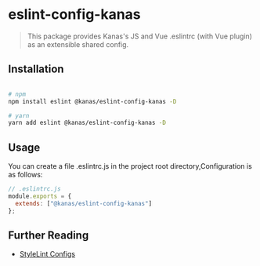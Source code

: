 # eslint-config-kanas

> This package provides Kanas's JS and Vue .eslintrc (with Vue plugin) as an extensible shared config.

## Installation

```bash

# npm
npm install eslint @kanas/eslint-config-kanas -D

# yarn
yarn add eslint @kanas/eslint-config-kanas -D

```

## Usage

You can create a file .eslintrc.js in the project root directory,Configuration is as follows:

```javascript
// .eslintrc.js
module.exports = {
  extends: ["@kanas/eslint-config-kanas"]
};
```

## Further Reading

- [StyleLint Configs](https://github.com/stylelint/stylelint/blob/master/docs/user-guide/configuration.md)
